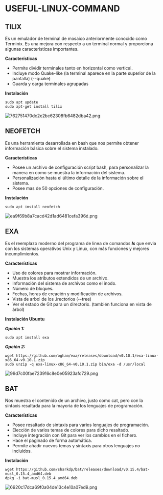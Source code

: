 # USEFUL-LINUX-COMMAND

## **TILIX**
Es un emulador de terminal de mosaico anteriormente conocido como Terminix. Es una mejora con respecto a un terminal normal y proporciona algunas caracteristicas importantes.

**Características**
- Permite dividir terminales tanto en horizontal como vertical.
- Incluye modo Quake-like (la terminal aparece en la parte superior de la pantalla) (--quake)
- Guarda y carga terminales agrupadas

**Instalación**
```
sudo apt update
sudo apt-get install tilix
```
![762751470dc2e2bc62308fb6482dba42.png](:/6c649f9f45c0495dbcf3ae8be54af30f)
## **NEOFETCH**
Es una herramienta desarrollada en bash que nos permite obtener información básica sobre el sistema instalado.

**Características**
- Posee un archivo de configuración script bash, para personalizar la manera en como se muestra la información del sistema.
- Personalización hasta el último detalle de la información sobre el sistema.
- Posee mas de 50 opciones de configuración.

**Instalación**
```
sudo apt install neofetch
```
![ea9f69b8a7cacd42d1ad6481cefa396d.png](:/aa69acb5afb5419bb633697d4613a6fb)
## **EXA**
Es el reemplazo moderno del programa de linea de comandos ***ls*** que envia con los sistemas operativos Unix y Linux, con más funciones y mejores incumplimientos.

**Características**
- Uso de colores para mostrar información.
- Muestra los atributos extendidos de un archivo.
- Información del sistema de archivos como el inodo.
- Número de bloques.
- Fechas, horas de creación y modificación de archivos.
- Vista de arbol de los .irectorios (--tree)
 - Ver el estado de Git para un directorio. (también funciona en vista de árbol)

**Instalación Ubuntu**

***Opción 1:***
```
sudo apt install exa
```
***Opción 2:***
```
wget https://github.com/ogham/exa/releases/download/v0.10.1/exa-linux-x86_64-v0.10.1.zip
sudo unzip -q exa-linux-x86_64-v0.10.1.zip bin/exa -d /usr/local
```
![99d7c00fae723916c8e0e05923afc729.png](:/12bae121477b45f18dcfcaa2acf7cc3f)
## **BAT**
Nos muestra el contenido de un archivo, justo como cat, pero con la sintaxis resaltada para la mayoria de los lenguajes de programación.

**Características**
- Posee resaltado de sintaxis para varios lenguajes de programación.
- Elección de varios temas de colores para dicho resaltado.
- Incluye integración con Git para ver los cambios en el fichero.
- Hace el paginado de forma automática.
- Permite añadir nuevos temas y sintaxis para otros lenguajes no incluidos.

**Instalación**
```
wget https://github.com/sharkdp/bat/releases/download/v0.15.4/bat-musl_0.15.4_amd64.deb
dpkg -i bat-musl_0.15.4_amd64.deb
```

![6920c17dca69f0a04de13c4e10a07ed9.png](:/44dbc9fb36cb40eea441dd0fb0e3de4a)